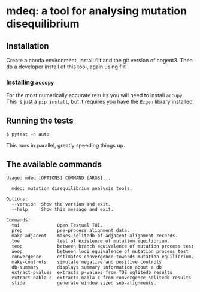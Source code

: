 # mdeq: a tool for analysing mutation disequilibrium

## Installation

Create a conda environment, install flit and the git version of cogent3. Then do a developer install of this tool, again using flit  

### Installing `accupy`

For the most numerically accurate results you will need to install `accupy`. This is just a `pip install`, but it requires you have the `Eigen` library installed.

## Running the tests

```
$ pytest -n auto
```

This runs in parallel, greatly speeding things up.

## The available commands

<!-- [[[cog
import cog
from mdeq import main
from click.testing import CliRunner
runner = CliRunner()
result = runner.invoke(main, ["--help"])
help = result.output.replace("Usage: main", "Usage: mdeq")
cog.out(
    "```\n{}\n```".format(help)
)
]]] -->
```
Usage: mdeq [OPTIONS] COMMAND [ARGS]...

  mdeq: mutation disequilibrium analysis tools.

Options:
  --version  Show the version and exit.
  --help     Show this message and exit.

Commands:
  tui              Open Textual TUI.
  prep             pre-process alignment data.
  make-adjacent    makes sqlitedb of adjacent alignment records.
  toe              test of existence of mutation equilibrium.
  teop             between branch equivalence of mutation process test
  aeop             between loci equivalence of mutation process test
  convergence      estimates convergence towards mutation equilibrium.
  make-controls    simulate negative and positive controls
  db-summary       displays summary information about a db
  extract-pvalues  extracts p-values from TOE sqlitedb results
  extract-nabla-c  extracts nabla-c from convergence sqlitedb results
  slide            generate window sized sub-alignments.

```
<!-- [[[end]]] -->
